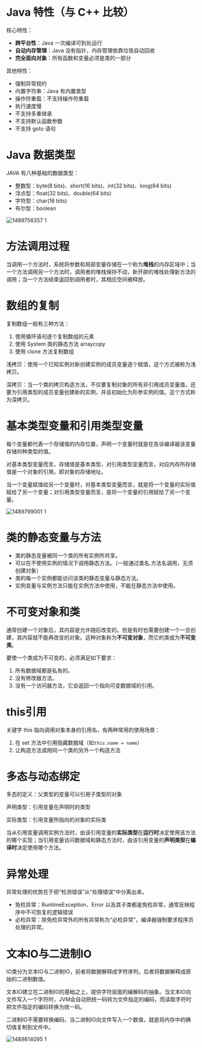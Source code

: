 # Java 特性（与 C++ 比较）

核心特性：

- **跨平台性**：Java 一次编译可到处运行
- **自动内存管理**：Java 没有指针，内存管理依靠垃圾自动回收
- **完全面向对象**：所有函数和变量必须是类的一部分

其他特性：

- 强制异常规约
- 内置字符串：Java 有内置类型
- 操作符重载：不支持操作符重载
- 执行速度慢
- 不支持多重继承
- 不支持默认函数参数
- 不支持 goto 语句


# Java 数据类型

JAVA 有八种基础的数据类型：

- 整数型：byte(8 bits)、short(16 bits)、int(32 bits)、long(64 bits)
- 浮点型：float(32 bits)、double(64 bits)
- 字符型：char(16 bits)
- 布尔型：boolean

![1489756357 1](https://cloud.githubusercontent.com/assets/22606175/24044502/7e59520e-0b56-11e7-83d8-b1b2988d2a62.jpg)

# 方法调用过程

当调用一个方法时，系统将参数和局部变量存储在一个称为**堆栈**的内存区域中；当一个方法调用另一个方法时，调用者的堆栈保持不动，新开辟的堆栈处理新方法的调用；当一个方法结束返回到调用者时，其相应空间被释放。


# 数组的复制

复制数组一般有三种方法：
1. 使用循环语句逐个复制数组的元素
2. 使用 System 类的静态方法 arraycopy
3. 使用 clone 方法复制数组

浅拷贝：使用一个已知实例对新创建实例的成员变量逐个赋值，这个方式被称为浅拷贝。

深拷贝：当一个类的拷贝构造方法，不仅要复制对象的所有非引用成员变量值，还要为引用类型的成员变量创建新的实例，并且初始化为形参实例的值。这个方式称为深拷贝。

# 基本类型变量和引用类型变量

每个变量都代表一个存储值的内存位置，声明一个变量时就是在告诉编译器该变量存储何种类型的值。

对基本类型变量而言，存储值是基本类型，对引用类型变量而言，对应内存所存储值是一个对象的引用，即对象的存储地址。

当一个变量赋值给另一个变量时，对基本类型变量而言，就是将一个变量的实际值赋给了另一个变量；对引用类型变量而言，是将一个变量的引用赋给了另一个变量。

![1489799001 1](https://cloud.githubusercontent.com/assets/22606175/24067589/c2dde04e-0bb9-11e7-944e-0a2fafcbe3f0.jpg)

# 类的静态变量与方法

- 类的静态变量被同一个类的所有实例所共享。
- 可以在不使用实例的情况下调用静态方法。（一般通过类名.方法名调用，无须创建对象）
- 类的每一个实例都能访问该类的静态变量与静态方法。
- 实例变量与实例方法只能在实例方法中使用，不能在静态方法中使用。

# 不可变对象和类

通常创建一个对象后，其内容是允许随后改变的。但是有时也需要创建一个一旦创建，其内容就不能再改变的对象。这种对象称为**不可变对象**，而它的类成为**不可变类**。

要使一个类成为不可变的，必须满足如下要求：

1. 所有数据域都是私有的。
2. 没有修改器方法。
3. 没有一个访问器方法，它会返回一个指向可变数据域的引用。

# this引用

关键字 this 指向调用对象本身的引用名，有两种常用的使用场景：

1. 在 set 方法中引用隐藏数据域（如`this.name = name`）
2. 让构造方法调用同一个类的另外一个构造方法

# 多态与动态绑定

多态的定义：父类型的变量可以引用子类型的对象

声明类型：引用变量在声明时的类型

实际类型：引用变量所指向的对象的实际类

当从引用变量调用实例方法时，由该引用变量的**实际类型**在**运行时**决定使用该方法的哪个实现；当引用变量访问数据域和静态方法时，由该引用变量的**声明类型**在**编译时**决定使用哪个方法。

# 异常处理

异常处理的优势在于把“检测错误”从“处理错误”中分离出来。

- 免检异常：RuntimeException、Error 以及其子类都是免检异常，通常反映程序中不可恢复的逻辑错误
- 必检异常：除免检异常外的所有异常称为“必检异常”，编译器强制要求程序员处理的异常。

# 文本IO与二进制IO

IO类分为文本IO与二进制IO，前者将数据解释成字符序列，后者将数据解释成原始的二进制数值。

文本IO建立在二进制IO的基础之上，提供字符层面的编解码的抽象。当文本IO向文件写入一个字符时，JVM会自动把统一码转为文件指定的编码，而读取字符时把文件指定的编码转换为统一码。

二进制IO不需要转换编码，当二进制IO向文件写入一个数值，就是将内存中的确切值复制到文件中。

![1489814095 1](https://cloud.githubusercontent.com/assets/22606175/24069192/e5da3f8e-0bdc-11e7-995c-f499aaa189cf.jpg)


